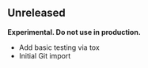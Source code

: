 ## Unreleased

**Experimental. Do not use in production.**

* Add basic testing via tox
* Initial Git import
